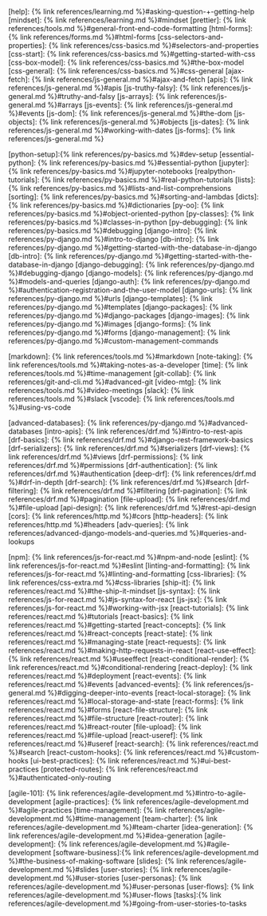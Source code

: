 <!-- https://www.markdownguide.org/basic-syntax/#reference-style-links -->
<!-- markdownlint-disable link-image-reference-definitions first-line-heading -->

<!-- phase 1 front end -->
[help]: {% link references/learning.md %}#asking-question-+-getting-help
[mindset]: {% link references/learning.md %}#mindset
[prettier]: {% link references/tools.md %}#general-front-end-code-formatting
[html-forms]: {% link references/forms.md %}#html-forms
[css-selectors-and-properties]: {% link references/css-basics.md %}#selectors-and-properties
[css-start]: {% link references/css-basics.md %}#getting-started-with-css
[css-box-model]: {% link references/css-basics.md %}#the-box-model
[css-general]: {% link references/css-basics.md %}#css-general
[ajax-fetch]: {% link references/js-general.md %}#ajax-and-fetch
[apis]: {% link references/js-general.md %}#apis
[js-truthy-falsy]: {% link references/js-general.md %}#truthy-and-falsy
[js-arrays]: {% link references/js-general.md %}#arrays
[js-events]: {% link references/js-general.md %}#events
[js-dom]: {% link references/js-general.md %}#the-dom
[js-objects]: {% link references/js-general.md %}#objects
[js-dates]: {% link references/js-general.md %}#working-with-dates
[js-forms]: {% link references/js-general.md %}

<!-- phase 2 back end -->
[python-setup]:{% link references/py-basics.md %}#dev-setup
[essential-python]: {% link references/py-basics.md %}#essential-python
[jupyter]: {% link references/py-basics.md %}#jupyter-notebooks
[realpython-tutorials]: {% link references/py-basics.md %}#real-python-tutorials
[lists]: {% link references/py-basics.md %}#lists-and-list-comprehensions
[sorting]: {% link references/py-basics.md %}#sorting-and-lambdas
[dicts]: {% link references/py-basics.md %}#dictionaries
[py-oo]: {% link references/py-basics.md %}#object-oriented-python
[py-classes]: {% link references/py-basics.md %}#classes-in-python
[py-debugging]: {% link references/py-basics.md %}#debugging
[django-intro]: {% link references/py-django.md %}#intro-to-django
[db-intro]: {% link references/py-django.md %}#getting-started-with-the-database-in-django
[db-intro]: {% link references/py-django.md %}#getting-started-with-the-database-in-django
[django-debugging]: {% link references/py-django.md %}#debugging-django
[django-models]: {% link references/py-django.md %}#models-and-queries
[django-auth]: {% link references/py-django.md %}#authentication-registration-and-the-user-model
[django-urls]: {% link references/py-django.md %}#urls
[django-templates]: {% link references/py-django.md %}#templates
[django-packages]: {% link references/py-django.md %}#django-packages
[django-images]: {% link references/py-django.md %}#images
[django-forms]: {% link references/py-django.md %}#forms
[django-management]: {% link references/py-django.md %}#custom-management-commands

<!-- tools -->
[markdown]: {% link references/tools.md %}#markdown
[note-taking]: {% link references/tools.md %}#taking-notes-as-a-developer
[time]: {% link references/tools.md %}#time-management
[git-collab]: {% link references/git-and-cli.md %}#advanced-git
[video-mtg]: {% link references/tools.md %}#video-meetings
[slack]: {% link references/tools.md %}#slack
[vscode]: {% link references/tools.md %}#using-vs-code

<!-- phase 3 django -->
[advanced-databases]: {% link references/py-django.md %}#advanced-databases
[intro-apis]: {% link references/drf.md %}#intro-to-rest-apis
[drf-basics]: {% link references/drf.md %}#django-rest-framework-basics
[drf-serializers]: {% link references/drf.md %}#serializers
[drf-views]: {% link references/drf.md %}#views
[drf-permissions]: {% link references/drf.md %}#permissions
[drf-authentication]: {% link references/drf.md %}#authentication
[deep-drf]: {% link references/drf.md %}#drf-in-depth
[drf-search]: {% link references/drf.md %}#search
[drf-filtering]: {% link references/drf.md %}#filtering
[drf-pagination]: {% link references/drf.md %}#pagination
[file-upload]: {% link references/drf.md %}#file-upload
[api-design]: {% link references/drf.md %}#rest-api-design
[cors]: {% link references/http.md %}#cors
[http-headers]: {% link references/http.md %}#headers
[adv-queries]: {% link references/advanced-django-models-and-queries.md %}#queries-and-lookups

<!-- phase 3 react -->
[npm]: {% link references/js-for-react.md %}#npm-and-node
[eslint]: {% link references/js-for-react.md %}#eslint
[linting-and-formatting]: {% link references/js-for-react.md %}#linting-and-formatting
[css-libraries]: {% link references/css-extra.md %}#css-libraries
[ship-it]: {% link references/react.md %}#the-ship-it-mindset
[js-syntax]: {% link references/js-for-react.md %}#js-syntax-for-react
[js-jsx]: {% link references/js-for-react.md %}#working-with-jsx
[react-tutorials]: {% link references/react.md %}#tutorials
[react-basics]: {% link references/react.md %}#getting-started
[react-concepts]: {% link references/react.md %}#react-concepts
[react-state]: {% link references/react.md %}#managing-state
[react-requests]: {% link references/react.md %}#making-http-requests-in-react
[react-use-effect]: {% link references/react.md %}#useeffect
[react-conditional-render]: {% link references/react.md %}#conditional-rendering
[react-deploy]: {% link references/react.md %}#deployment
[react-events]: {% link references/react.md %}#events
[advanced-events]: {% link references/js-general.md %}#digging-deeper-into-events
[react-local-storage]: {% link references/react.md %}#local-storage-and-state
[react-forms]: {% link references/react.md %}#forms
[react-file-structure]: {% link references/react.md %}#file-structure
[react-router]: {% link references/react.md %}#react-router
[file-upload]: {% link references/react.md %}#file-upload
[react-useref]: {% link references/react.md %}#useref
[react-search]: {% link references/react.md %}#search
[react-custom-hooks]: {% link references/react.md %}#custom-hooks
[ui-best-practices]: {% link references/react.md %}#ui-best-practices
[protected-routes]: {% link references/react.md %}#authenticated-only-routing

<!-- phase 4 Agile Development -->
[agile-101]: {% link references/agile-development.md %}#intro-to-agile-development
[agile-practices]: {% link references/agile-development.md %}#agile-practices
[time-management]: {% link references/agile-development.md %}#time-management
[team-charter]: {% link references/agile-development.md %}#team-charter
[idea-generation]: {% link references/agile-development.md %}#idea-generation
[agile-development]: {% link references/agile-development.md %}#agile-development
[software-business]:{% link references/agile-development.md %}#the-business-of-making-software
[slides]: {% link references/agile-development.md %}#slides
[user-stories]: {% link references/agile-development.md %}#user-stories
[user-personas]: {% link references/agile-development.md %}#user-personas
[user-flows]: {% link references/agile-development.md %}#user-flows
[tasks]:{% link references/agile-development.md %}#going-from-user-stories-to-tasks
